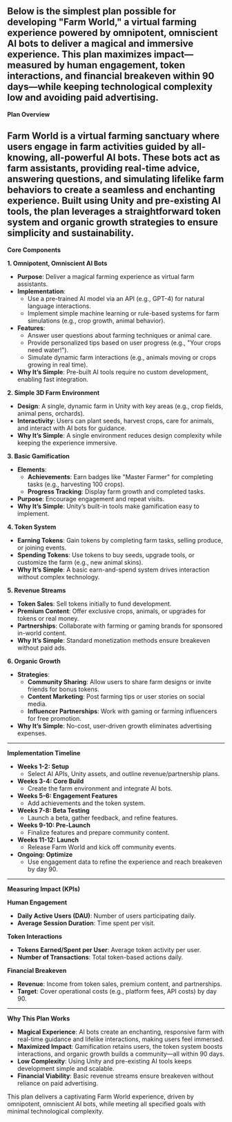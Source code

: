 Below is the simplest plan possible for developing "Farm World," a virtual farming experience powered by omnipotent, omniscient AI bots to deliver a magical and immersive experience. This plan maximizes impact—measured by human engagement, token interactions, and financial breakeven within 90 days—while keeping technological complexity low and avoiding paid advertising.  
---

**Plan Overview**

Farm World is a virtual farming sanctuary where users engage in farm activities guided by all-knowing, all-powerful AI bots. These bots act as farm assistants, providing real-time advice, answering questions, and simulating lifelike farm behaviors to create a seamless and enchanting experience. Built using Unity and pre-existing AI tools, the plan leverages a straightforward token system and organic growth strategies to ensure simplicity and sustainability.  
---

**Core Components**

**1\. Omnipotent, Omniscient AI Bots**

* **Purpose**: Deliver a magical farming experience as virtual farm assistants.  
* **Implementation**:  
  * Use a pre-trained AI model via an API (e.g., GPT-4) for natural language interactions.  
  * Implement simple machine learning or rule-based systems for farm simulations (e.g., crop growth, animal behavior).  
* **Features**:  
  * Answer user questions about farming techniques or animal care.  
  * Provide personalized tips based on user progress (e.g., "Your crops need water\!").  
  * Simulate dynamic farm interactions (e.g., animals moving or crops growing in real time).  
* **Why It’s Simple**: Pre-built AI tools require no custom development, enabling fast integration.

**2\. Simple 3D Farm Environment**

* **Design**: A single, dynamic farm in Unity with key areas (e.g., crop fields, animal pens, orchards).  
* **Interactivity**: Users can plant seeds, harvest crops, care for animals, and interact with AI bots for guidance.  
* **Why It’s Simple**: A single environment reduces design complexity while keeping the experience immersive.

**3\. Basic Gamification**

* **Elements**:  
  * **Achievements**: Earn badges like "Master Farmer" for completing tasks (e.g., harvesting 100 crops).  
  * **Progress Tracking**: Display farm growth and completed tasks.  
* **Purpose**: Encourage engagement and repeat visits.  
* **Why It’s Simple**: Unity’s built-in tools make gamification easy to implement.

**4\. Token System**

* **Earning Tokens**: Gain tokens by completing farm tasks, selling produce, or joining events.  
* **Spending Tokens**: Use tokens to buy seeds, upgrade tools, or customize the farm (e.g., new animal skins).  
* **Why It’s Simple**: A basic earn-and-spend system drives interaction without complex technology.

**5\. Revenue Streams**

* **Token Sales**: Sell tokens initially to fund development.  
* **Premium Content**: Offer exclusive crops, animals, or upgrades for tokens or real money.  
* **Partnerships**: Collaborate with farming or gaming brands for sponsored in-world content.  
* **Why It’s Simple**: Standard monetization methods ensure breakeven without paid ads.

**6\. Organic Growth**

* **Strategies**:  
  * **Community Sharing**: Allow users to share farm designs or invite friends for bonus tokens.  
  * **Content Marketing**: Post farming tips or user stories on social media.  
  * **Influencer Partnerships**: Work with gaming or farming influencers for free promotion.  
* **Why It’s Simple**: No-cost, user-driven growth eliminates advertising expenses.

---

**Implementation Timeline**

* **Weeks 1-2: Setup**  
  * Select AI APIs, Unity assets, and outline revenue/partnership plans.  
* **Weeks 3-4: Core Build**  
  * Create the farm environment and integrate AI bots.  
* **Weeks 5-6: Engagement Features**  
  * Add achievements and the token system.  
* **Weeks 7-8: Beta Testing**  
  * Launch a beta, gather feedback, and refine features.  
* **Weeks 9-10: Pre-Launch**  
  * Finalize features and prepare community content.  
* **Weeks 11-12: Launch**  
  * Release Farm World and kick off community events.  
* **Ongoing: Optimize**  
  * Use engagement data to refine the experience and reach breakeven by day 90\.

---

**Measuring Impact (KPIs)**

**Human Engagement**

* **Daily Active Users (DAU)**: Number of users participating daily.  
* **Average Session Duration**: Time spent per visit.

**Token Interactions**

* **Tokens Earned/Spent per User**: Average token activity per user.  
* **Number of Transactions**: Total token-based actions daily.

**Financial Breakeven**

* **Revenue**: Income from token sales, premium content, and partnerships.  
* **Target**: Cover operational costs (e.g., platform fees, API costs) by day 90\.

---

**Why This Plan Works**

* **Magical Experience**: AI bots create an enchanting, responsive farm with real-time guidance and lifelike interactions, making users feel immersed.  
* **Maximized Impact**: Gamification retains users, the token system boosts interactions, and organic growth builds a community—all within 90 days.  
* **Low Complexity**: Using Unity and pre-existing AI tools keeps development simple and scalable.  
* **Financial Viability**: Basic revenue streams ensure breakeven without reliance on paid advertising.

This plan delivers a captivating Farm World experience, driven by omnipotent, omniscient AI bots, while meeting all specified goals with minimal technological complexity.  
